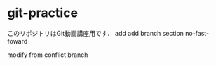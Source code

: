 # git-practice
このリポジトリはGit動画講座用です．
add
add branch section
no-fast-foward


modify from conflict branch
